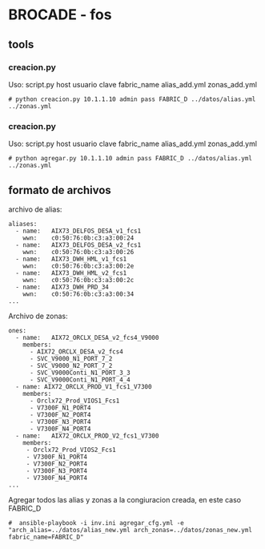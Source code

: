 # BROCADE - fos

## tools

### creacion.py

Uso: script.py host usuario clave fabric_name alias_add.yml zonas_add.yml

```
# python creacion.py 10.1.1.10 admin pass FABRIC_D ../datos/alias.yml ../zonas.yml
```

### creacion.py

Uso: script.py host usuario clave fabric_name alias_add.yml zonas_add.yml

```
# python agregar.py 10.1.1.10 admin pass FABRIC_D ../datos/alias.yml ../zonas.yml
```

## formato de archivos

archivo de alias:

```
aliases:
  - name:   AIX73_DELFOS_DESA_v1_fcs1   
    wwn:    c0:50:76:0b:c3:a3:00:24
  - name:   AIX73_DELFOS_DESA_v2_fcs1  
    wwn:    c0:50:76:0b:c3:a3:00:26
  - name:   AIX73_DWH_HML_v1_fcs1   
    wwn:    c0:50:76:0b:c3:a3:00:2e
  - name:   AIX73_DWH_HML_v2_fcs1   
    wwn:    c0:50:76:0b:c3:a3:00:2c
  - name:   AIX73_DWH_PRD_34   
    wwn:    c0:50:76:0b:c3:a3:00:34
...
```

Archivo de zonas: 

```
ones:       
  - name:   AIX72_ORCLX_DESA_v2_fcs4_V9000   
    members:   
      - AIX72_ORCLX_DESA_v2_fcs4      
      - SVC_V9000_N1_PORT_7_2      
      - SVC_V9000_N2_PORT_7_2      
      - SVC_V9000Conti_N1_PORT_3_3      
      - SVC_V9000Conti_N1_PORT_4_4
  - name: AIX72_ORCLX_PROD_V1_fcs1_V7300   
    members:   
      - Orclx72_Prod_VIOS1_Fcs1      
      - V7300F_N1_PORT4      
      - V7300F_N2_PORT4      
      - V7300F_N3_PORT4      
      - V7300F_N4_PORT4   
  - name:   AIX72_ORCLX_PROD_V2_fcs1_V7300   
    members:   
     - Orclx72_Prod_VIOS2_Fcs1      
     - V7300F_N1_PORT4      
     - V7300F_N2_PORT4      
     - V7300F_N3_PORT4      
     - V7300F_N4_PORT4
...
```

Agregar todos las alias y zonas a la congiuracion creada, en este caso FABRIC_D 

```
#  ansible-playbook -i inv.ini agregar_cfg.yml -e "arch_alias=../datos/alias_new.yml arch_zonas=../datos/zonas_new.yml fabric_name=FABRIC_D" 
```
